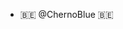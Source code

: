 - 🇧🇪 @ChernoBlue 🇧🇪

<!---
ChernoBlue/ChernoBlue is a ✨ special ✨ repository because its `README.md` (this file) appears on your GitHub profile.
You can click the Preview link to take a look at your changes.
--->
